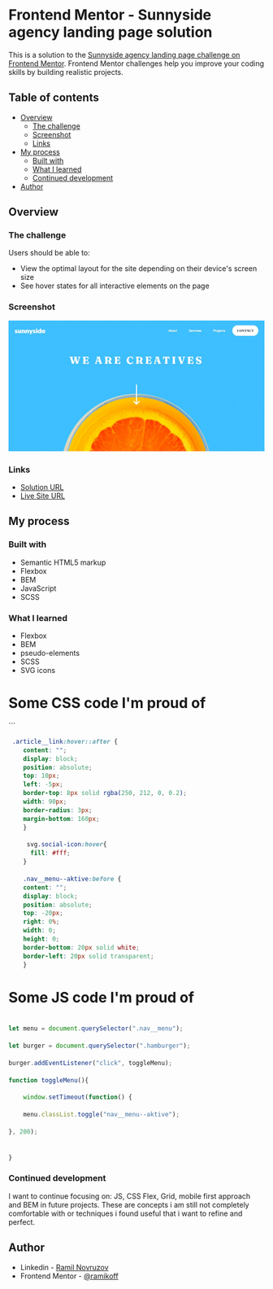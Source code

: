 # Frontend Mentor - Sunnyside agency landing page solution

This is a solution to the [Sunnyside agency landing page challenge on Frontend Mentor](https://www.frontendmentor.io/challenges/sunnyside-agency-landing-page-7yVs3B6ef). Frontend Mentor challenges help you improve your coding skills by building realistic projects.

## Table of contents

- [Overview](#overview)
  - [The challenge](#the-challenge)
  - [Screenshot](#screenshot)
  - [Links](#links)
- [My process](#my-process)
  - [Built with](#built-with)
  - [What I learned](#what-i-learned)
  - [Continued development](#continued-development)
 - [Author](#author)




## Overview

### The challenge

Users should be able to:

- View the optimal layout for the site depending on their device's screen size
- See hover states for all interactive elements on the page

### Screenshot

![](./screenshot.jpg)


### Links

- [Solution URL](https://www.frontendmentor.io/solutions/sunnyside-agency-landing-page-solution-flexbox-bem-js-scss-a8Ano9s5X)
- [Live Site URL](https://ramikoff.github.io/sunnyside-agency-landing-page-main/)

## My process

### Built with

- Semantic HTML5 markup
- Flexbox
- BEM
- JavaScript
- SCSS



### What I learned

- Flexbox
- BEM
- pseudo-elements
- SCSS
- SVG icons



<h1>Some CSS code I'm proud of</h1>
```

```css
 .article__link:hover::after {
    content: "";
    display: block;
    position: absolute;
    top: 10px;
    left: -5px;
    border-top: 8px solid rgba(250, 212, 0, 0.2);
    width: 90px;
    border-radius: 3px;
    margin-bottom: 160px; 
    }

     svg.social-icon:hover{
      fill: #fff;
    }

    .nav__menu--aktive:before {
    content: "";
    display: block;
    position: absolute;
    top: -20px;
    right: 0%;
    width: 0;
    height: 0;
    border-bottom: 20px solid white;
    border-left: 20px solid transparent; 
    }
```
<h1>Some JS code I'm proud of</h1>

```js

let menu = document.querySelector(".nav__menu");

let burger = document.querySelector(".hamburger");

burger.addEventListener("click", toggleMenu);

function toggleMenu(){

	window.setTimeout(function() {

	menu.classList.toggle("nav__menu--aktive");
	
}, 200);


}
```

### Continued development

I want to continue focusing on: JS, CSS Flex, Grid, mobile first approach and BEM in future projects. These are concepts i am still not completely comfortable with or techniques i found useful that i want to refine and perfect.


## Author

- Linkedin - [Ramil Novruzov](https://www.linkedin.com/in/ramilnovruzov/)
- Frontend Mentor - [@ramikoff](https://www.frontendmentor.io/profile/ramikoff)
